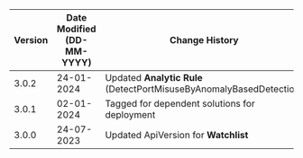 | **Version** | **Date Modified (DD-MM-YYYY)** | **Change History**                             |
|-------------|--------------------------------|------------------------------------------------|
| 3.0.2       | 24-01-2024                     |Updated **Analytic Rule** (DetectPortMisuseByAnomalyBasedDetection)    |
| 3.0.1       | 02-01-2024                     |Tagged for dependent solutions for deployment   |
| 3.0.0       | 24-07-2023                     |Updated ApiVersion for **Watchlist**            |
